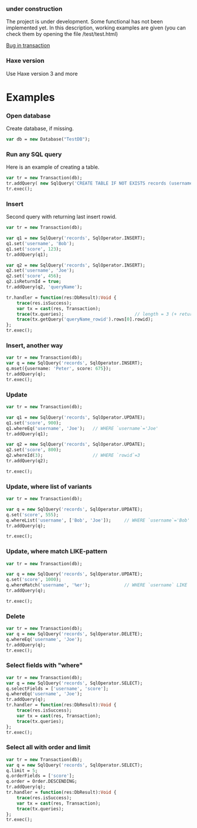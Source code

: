 ### under construction
The project is under development. Some functional has not been implemented yet.
In this description, working examples are given (you can check them by opening the file /test/test.html)

[Bug in transaction](https://github.com/odanylyshyn/hxwebsql/issues/3)

### Haxe version
Use Haxe version 3 and more

# Examples

### Open database
Create database, if missing.
```haxe
var db = new Database("TestDB");
```

### Run any SQL query
Here is an example of creating a table.
```haxe
var tr = new Transaction(db);
tr.addQuery( new SqlQuery('CREATE TABLE IF NOT EXISTS records (username, score)') );
tr.exec();
```

### Insert
Second query with returning last insert rowid.
```haxe
var tr = new Transaction(db);

var q1 = new SqlQuery('records', SqlOperator.INSERT);
q1.set('username', 'Bob');
q1.set('score', 123);
tr.addQuery(q1);

var q2 = new SqlQuery('records', SqlOperator.INSERT);
q2.set('username', 'Joe');
q2.set('score', 456);
q2.isReturnId = true;
tr.addQuery(q2, 'queryName');

tr.handler = function(res:DbResult):Void {
    trace(res.isSuccess);
    var tx = cast(res, Transaction);
    trace(tx.queries);                           // length = 3 (+ returning id query)
    trace(tx.getQuery('queryName_rowid').rows[0].rowid);
};
tr.exec();
```

### Insert, another way
```haxe
var tr = new Transaction(db);
var q = new SqlQuery('records', SqlOperator.INSERT);
q.mset({username: 'Peter', score: 675});
tr.addQuery(q);
tr.exec();
```

### Update
```haxe
var tr = new Transaction(db);

var q1 = new SqlQuery('records', SqlOperator.UPDATE);
q1.set('score', 900);
q1.whereEq('username', 'Joe');   // WHERE `username`='Joe'
tr.addQuery(q1);

var q2 = new SqlQuery('records', SqlOperator.UPDATE);
q2.set('score', 800);
q2.whereId(3);                   // WHERE `rowid`=3
tr.addQuery(q2);

tr.exec();
```

### Update, where list of variants
```haxe
var tr = new Transaction(db);

var q = new SqlQuery('records', SqlOperator.UPDATE);
q.set('score', 555);
q.whereList('username', ['Bob', 'Joe']);     // WHERE `username`='Bob' OR `username`='Joe'
tr.addQuery(q);

tr.exec();
```

### Update, where match LIKE-pattern
```haxe
var tr = new Transaction(db);

var q = new SqlQuery('records', SqlOperator.UPDATE);
q.set('score', 1000);
q.whereMatch('username', '%er');             // WHERE `username` LIKE '%er'
tr.addQuery(q);

tr.exec();
```

### Delete
```haxe
var tr = new Transaction(db);
var q = new SqlQuery('records', SqlOperator.DELETE);
q.whereEq('username', 'Joe');
tr.addQuery(q);
tr.exec();
```

### Select fields with "where"
```haxe
var tr = new Transaction(db);
var q = new SqlQuery('records', SqlOperator.SELECT);
q.selectFields = ['username', 'score'];
q.whereEq('username', 'Joe');
tr.addQuery(q);
tr.handler = function(res:DbResult):Void {
    trace(res.isSuccess);
    var tx = cast(res, Transaction);
    trace(tx.queries);
};
tr.exec();
```

### Select all with order and limit
```haxe
var tr = new Transaction(db);
var q = new SqlQuery('records', SqlOperator.SELECT);
q.limit = 5;
q.orderFields = ['score'];
q.order = Order.DESCENDING;
tr.addQuery(q);
tr.handler = function(res:DbResult):Void {
    trace(res.isSuccess);
    var tx = cast(res, Transaction);
    trace(tx.queries);
};
tr.exec();
```

